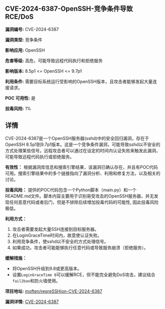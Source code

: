 ## CVE-2024-6387-OpenSSH-竞争条件导致RCE/DoS

**漏洞编号:** CVE-2024-6387

**漏洞类型:** 竞争条件

**影响应用:** OpenSSH

**危害等级:** 高危，可能导致远程代码执行和拒绝服务

**影响版本:** 8.5p1 <= OpenSSH <= 9.7p1

**利用条件:** 需要目标系统运行受影响的OpenSSH版本，且攻击者能够发起大量连接请求。

**POC 可用性:** 是

**投毒风险:** 1%

## 详情

CVE-2024-6387是一个OpenSSH服务器(sshd)中的安全回归漏洞，存在于OpenSSH 8.5p1到9.7p1版本。这是一个竞争条件漏洞，可能导致sshd以不安全的方式处理某些信号。远程攻击者可以通过在设定的时间内认证失败来触发此漏洞，可能导致远程代码执行或拒绝服务。

**有效性：**
根据漏洞库信息和搜索引擎结果，该漏洞已确认存在，并且有POC代码可用。搜索引擎结果中的多个链接指向了漏洞分析、利用和修复方法，以及相关的讨论。

**投毒风险：**
提供的POC代码包含一个Python脚本（main.py）和一个README.md文件。脚本内容主要用于识别易受攻击的OpenSSH服务器，并无发现任何恶意代码或者后门，但是不排除后续增加投毒代码的可能性, 因此投毒风险极低。

**利用方式：**
1.  攻击者需要发起大量SSH连接到目标服务器。
2.  在LoginGraceTime时间内，故意使认证失败。
3.  利用竞争条件，使sshd以不安全的方式处理信号。
4.  如果成功，攻击者可能能够执行任意代码或导致服务崩溃（拒绝服务）。

**缓解措施：**
*   将OpenSSH升级到9.8或更高版本。
*   设置`LoginGraceTime 0`可以缓解RCE，但不能完全避免DoS攻击，建议结合`fail2ban`和防火墙使用。

**项目地址:** [moften/regreSSHion-CVE-2024-6387](https://github.com/moften/regreSSHion-CVE-2024-6387)

**漏洞详情:** [CVE-2024-6387](https://nvd.nist.gov/vuln/detail/CVE-2024-6387)